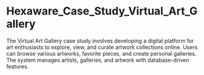 # Hexaware_Case_Study_Virtual_Art_Gallery
The Virtual Art Gallery case study involves developing a digital platform for art enthusiasts to explore, view, and curate artwork collections online. Users can browse various artworks, favorite pieces, and create personal galleries. The system manages artists, galleries, and artwork with database-driven features.
